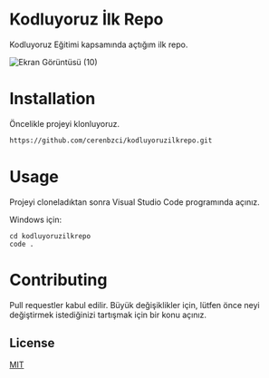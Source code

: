 # Kodluyoruz İlk Repo
Kodluyoruz Eğitimi kapsamında açtığım ilk repo.

![Ekran Görüntüsü (10)](https://github.com/user-attachments/assets/4a4612de-443a-4be1-8f56-2860e7608dfb)

# Installation
Öncelikle projeyi klonluyoruz.
```bash
https://github.com/cerenbzci/kodluyoruzilkrepo.git
```

# Usage
Projeyi cloneladıktan sonra Visual Studio Code programında açınız.

Windows için:

```windows
cd kodluyoruzilkrepo
code .
```

# Contributing
Pull requestler kabul edilir. Büyük değişiklikler için, lütfen önce neyi değiştirmek istediğinizi tartışmak için bir konu açınız.

## License
[MIT](https://choosealicense.com/licenses/mit/)
